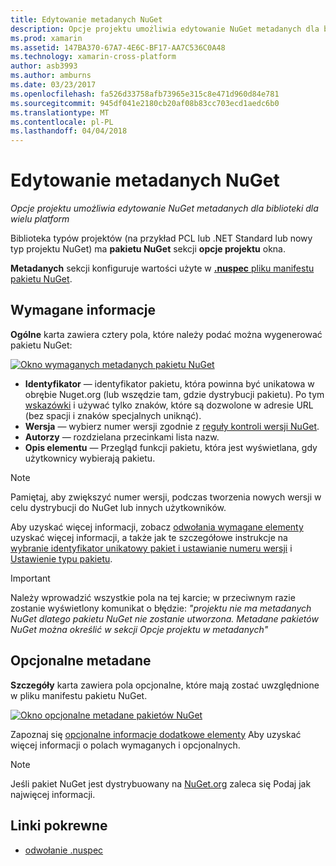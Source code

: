 ```yaml
---
title: Edytowanie metadanych NuGet
description: Opcje projektu umożliwia edytowanie NuGet metadanych dla biblioteki dla wielu platform
ms.prod: xamarin
ms.assetid: 147BA370-67A7-4E6C-BF17-AA7C536C0A48
ms.technology: xamarin-cross-platform
author: asb3993
ms.author: amburns
ms.date: 03/23/2017
ms.openlocfilehash: fa526d33758afb73965e315c8e471d960d84e781
ms.sourcegitcommit: 945df041e2180cb20af08b83cc703ecd1aedc6b0
ms.translationtype: MT
ms.contentlocale: pl-PL
ms.lasthandoff: 04/04/2018
---
```

# <a name="editing-nuget-metadata"></a>Edytowanie metadanych NuGet

_Opcje projektu umożliwia edytowanie NuGet metadanych dla biblioteki dla wielu platform_

Biblioteka typów projektów (na przykład PCL lub .NET Standard lub nowy typ projektu NuGet) ma **pakietu NuGet** sekcji **opcje projektu** okna.

**Metadanych** sekcji konfiguruje wartości użyte w [ **.nuspec** pliku manifestu pakietu NuGet](https://docs.microsoft.com/en-us/nuget/create-packages/creating-a-package#the-role-and-structure-of-the-nuspec-file).

## <a name="required-information"></a>Wymagane informacje

**Ogólne** karta zawiera cztery pola, które należy podać można wygenerować pakietu NuGet:

[![](metadata-images/metadata-general-sml.png "Okno wymaganych metadanych pakietu NuGet")](metadata-images/metadata-general.png#lightbox)

- **Identyfikator** — identyfikator pakietu, która powinna być unikatowa w obrębie Nuget.org (lub wszędzie tam, gdzie dystrybucji pakietu). Po tym [wskazówki](https://docs.microsoft.com/en-us/nuget/create-packages/creating-a-package#choosing-a-unique-package-identifier-and-setting-the-version-number) i używać tylko znaków, które są dozwolone w adresie URL (bez spacji i znaków specjalnych uniknąć).
- **Wersja** — wybierz numer wersji zgodnie z [reguły kontroli wersji NuGet](https://docs.microsoft.com/en-us/nuget/create-packages/dependency-versions).
- **Autorzy** — rozdzielana przecinkami lista nazw.
- **Opis elementu** — Przegląd funkcji pakietu, która jest wyświetlana, gdy użytkownicy wybierają pakietu.

> [!NOTE]
> Pamiętaj, aby zwiększyć numer wersji, podczas tworzenia nowych wersji w celu dystrybucji do NuGet lub innych użytkowników.

Aby uzyskać więcej informacji, zobacz [odwołania wymagane elementy](https://docs.microsoft.com/en-us/nuget/schema/nuspec#required-metadata-elements) uzyskać więcej informacji, a także jak te szczegółowe instrukcje na [wybranie identyfikator unikatowy pakiet i ustawianie numeru wersji](https://docs.microsoft.com/en-us/nuget/create-packages/creating-a-package#choosing-a-unique-package-identifier-and-setting-the-version-number) i [ Ustawienie typu pakietu](https://docs.microsoft.com/en-us/nuget/create-packages/creating-a-package#setting-a-package-type).

> [!IMPORTANT]
> Należy wprowadzić wszystkie pola na tej karcie; w przeciwnym razie zostanie wyświetlony komunikat o błędzie: _"projektu nie ma metadanych NuGet dlatego pakietu NuGet nie zostanie utworzona. Metadane pakietów NuGet można określić w sekcji Opcje projektu w metadanych"_

## <a name="optional-metadata"></a>Opcjonalne metadane

**Szczegóły** karta zawiera pola opcjonalne, które mają zostać uwzględnione w pliku manifestu pakietu NuGet.

[![](metadata-images/metadata-detail-sml.png "Okno opcjonalne metadane pakietów NuGet")](metadata-images/metadata-detail.png#lightbox)

Zapoznaj się [opcjonalne informacje dodatkowe elementy](https://docs.microsoft.com/en-us/nuget/schema/nuspec#optional-metadata-elements) Aby uzyskać więcej informacji o polach wymaganych i opcjonalnych.

> [!NOTE]
> Jeśli pakiet NuGet jest dystrybuowany na [NuGet.org](https://www.nuget.org) zaleca się Podaj jak najwięcej informacji.


## <a name="related-links"></a>Linki pokrewne

- [odwołanie .nuspec](https://docs.microsoft.com/en-us/nuget/schema/nuspec#general-form-and-schema)
